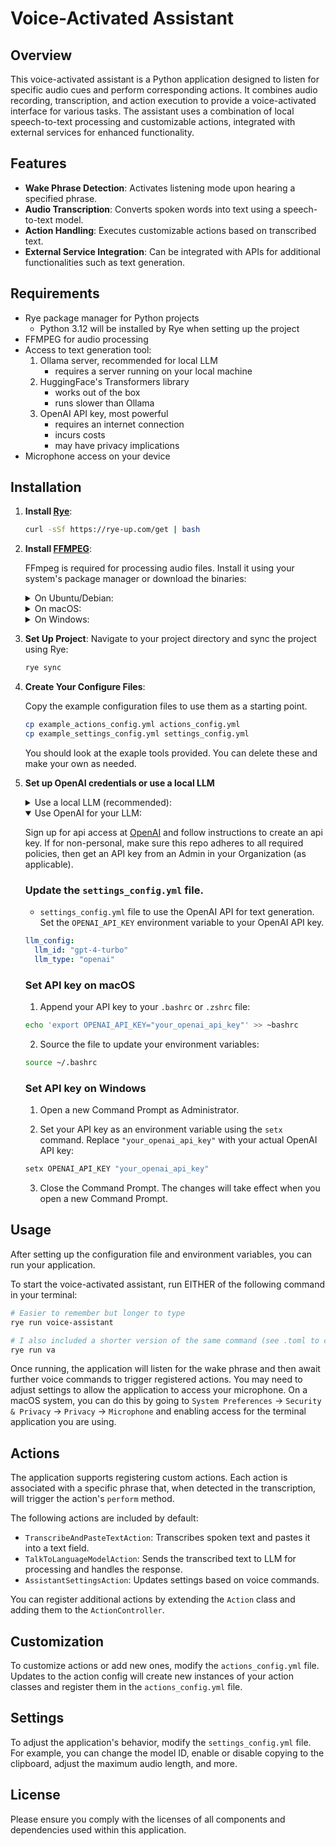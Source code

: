 # Voice-Activated Assistant

## Overview

This voice-activated assistant is a Python application designed to listen for specific audio cues and perform corresponding actions. It combines audio recording, transcription, and action execution to provide a voice-activated interface for various tasks. The assistant uses a combination of local speech-to-text processing and customizable actions, integrated with external services for enhanced functionality.

## Features

- **Wake Phrase Detection**: Activates listening mode upon hearing a specified phrase.
- **Audio Transcription**: Converts spoken words into text using a speech-to-text model.
- **Action Handling**: Executes customizable actions based on transcribed text.
- **External Service Integration**: Can be integrated with APIs for additional functionalities such as text generation.

## Requirements

- Rye package manager for Python projects
  - Python 3.12 will be installed by Rye when setting up the project
- FFMPEG for audio processing
- Access to text generation tool:
  1. Ollama server, recommended for local LLM
     - requires a server running on your local machine
  2. HuggingFace's Transformers library
     - works out of the box
     - runs slower than Ollama
  3. OpenAI API key, most powerful
     - requires an internet connection
     - incurs costs
     - may have privacy implications
- Microphone access on your device

## Installation

1. **Install [Rye](https://rye-up.com/guide/installation/)**:
    ```bash
    curl -sSf https://rye-up.com/get | bash
    ```
2. **Install [FFMPEG](https://ffmpeg.org/)**:

    FFmpeg is required for processing audio files.
    Install it using your system's package manager or download the binaries:
    <details>

      <summary>On Ubuntu/Debian:</summary>
      
      ```bash
      sudo apt update
      sudo apt install ffmpeg
      ```
    </details>
    <details>
      <summary>On macOS:</summary>

      ```bash
      brew install ffmpeg
      ```
    </details>
    <details>
      <summary>On Windows:</summary>

    - Download the binaries from [FFmpeg's official website](https://ffmpeg.org/download.html) and add the path to the executable to your system's PATH variable.
    </details>
3. **Set Up Project**:
    Navigate to your project directory and sync the project using Rye:
    ```bash
    rye sync
    ```
4. **Create Your Configure Files**:

    Copy the example configuration files to use them as a starting point.
    ```bash
    cp example_actions_config.yml actions_config.yml
    cp example_settings_config.yml settings_config.yml
    ```
    You should look at the exaple tools provided. You can delete these and make your own as needed.

5. **Set up OpenAI credentials or use a local LLM**
    <details>
      <summary>Use a local LLM (recommended):</summary>

      You can use a local language model (LLM) for text generation instead of the OpenAI API.
      This can be more cost-effective and provide better privacy.
      We enable to ways to de this:
      1. Use Ollama to host a local LLM server.
      2. Use Hugging Face's Transformers library to directly load your local LLM at voice-assistant start-up.
        
      ### Update the `settings_config.yml` file.
      - `settings_config.yml` file to use a local LLM for text generation.
      If you are using Ollama, set the `OLLAMA_SERVER_URL` environment variable to the URL of your Ollama server.
      Otherwise, set the `HUGGINGFACE_MODEL_ID` environment variable to the model ID of the LLM you want to use.
        
      ### 1. Set up Ollama
      1. Go to [Ollama](https://ollama.com/) and download the server for your operating system.
      2. Follow the instructions to set up the server and get the server URL.
      - If the voice assistant is unable to connect to the server, you may need to adjust the Ollama CORS settings.
      - In general setting `OLLAMA_ORIGINS "*"` will allow access from any origin and fixes the problem.
        - This is probably fine locally but is not recommended for production environments.

      ```yaml
      llm_config:
        llm_id: "llama3"
        llm_type: "ollama"
        server_url: "http://localhost:11434/v1"
      ```

      ### 2. Use HuggingFace's Transformers
      You can use Hugging Face's Transformers library to load a local LLM. You can find the model ID for the LLM you want to use on the Hugging Face Model Hub.
      You can also use the `transformers` library to load a local model from a file path.
      ```yaml
      llm_config:
        llm_id: "unsloth/llama-3-8b-Instruct-bnb-4bit"
        llm_type: "huggingface"
      ```
    </details>

    <details open>
      <summary>Use OpenAI for your LLM:</summary>
      
      Sign up for api access at [OpenAI](https://openai.com/index/openai-api) and follow instructions to create an api key.
      If for non-personal, make sure this repo adheres to all required policies, then get an API key from an Admin in your Organization (as applicable).

      ### Update the `settings_config.yml` file.
      - `settings_config.yml` file to use the OpenAI API for text generation.
      Set the `OPENAI_API_KEY` environment variable to your OpenAI API key.
      ```yaml
      llm_config:
        llm_id: "gpt-4-turbo"
        llm_type: "openai"
      ```

      ### Set API key on macOS

      1. Append your API key to your `.bashrc` or `.zshrc` file:
      ```bash
      echo 'export OPENAI_API_KEY="your_openai_api_key"' >> ~bashrc
      ```
      2. Source the file to update your environment variables:
      ```bash
      source ~/.bashrc
      ```
      
      ### Set API key on Windows

      1. Open a new Command Prompt as Administrator.

      2. Set your API key as an environment variable using the `setx` command. Replace `"your_openai_api_key"` with your actual OpenAI API key:
      ```cmd
      setx OPENAI_API_KEY "your_openai_api_key"
      ```
      3. Close the Command Prompt. The changes will take effect when you open a new Command Prompt.

    </details>


## Usage

After setting up the configuration file and environment variables, you can run your application.

To start the voice-activated assistant, run EITHER of the following command in your terminal:

```bash
# Easier to remember but longer to type
rye run voice-assistant

# I also included a shorter version of the same command (see .toml to customize)
rye run va
```

Once running, the application will listen for the wake phrase and then await further voice commands to trigger registered actions.
You may need to adjust settings to allow the application to access your microphone.
On a macOS system, you can do this by going to `System Preferences` -> `Security & Privacy` -> `Privacy` -> `Microphone` and enabling access for the terminal application you are using.

## Actions

The application supports registering custom actions.
Each action is associated with a specific phrase that, when detected in the transcription, will trigger the action's `perform` method.

The following actions are included by default:

- `TranscribeAndPasteTextAction`: Transcribes spoken text and pastes it into a text field.
- `TalkToLanguageModelAction`: Sends the transcribed text to LLM for processing and handles the response.
- `AssistantSettingsAction`: Updates settings based on voice commands.

You can register additional actions by extending the `Action` class and adding them to the `ActionController`.

## Customization

To customize actions or add new ones, modify the `actions_config.yml` file.
Updates to the action config will create new instances of your action classes and register them in the `actions_config.yml` file.

## Settings

To adjust the application's behavior, modify the `settings_config.yml` file. For example, you can change the model ID, enable or disable copying to the clipboard, adjust the maximum audio length, and more.

## License

Please ensure you comply with the licenses of all components and dependencies used within this application.


